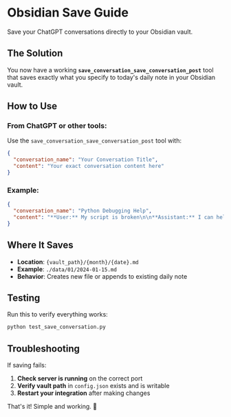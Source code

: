 # Obsidian Save Guide

Save your ChatGPT conversations directly to your Obsidian vault.

## The Solution

You now have a working **`save_conversation_save_conversation_post`** tool that saves exactly what you specify to today's daily note in your Obsidian vault.

## How to Use

### From ChatGPT or other tools:
Use the `save_conversation_save_conversation_post` tool with:

```json
{
  "conversation_name": "Your Conversation Title", 
  "content": "Your exact conversation content here"
}
```

### Example:
```json
{
  "conversation_name": "Python Debugging Help",
  "content": "**User:** My script is broken\n\n**Assistant:** I can help! What's the error?\n\n**User:** KeyError on line 5\n\n**Assistant:** Try using .get() instead of direct indexing."
}
```

## Where It Saves

- **Location**: `{vault_path}/{month}/{date}.md`  
- **Example**: `./data/01/2024-01-15.md`
- **Behavior**: Creates new file or appends to existing daily note

## Testing

Run this to verify everything works:
```bash
python test_save_conversation.py
```

## Troubleshooting

If saving fails:
1. **Check server is running** on the correct port
2. **Verify vault path** in `config.json` exists and is writable  
3. **Restart your integration** after making changes

That's it! Simple and working. 🎉 